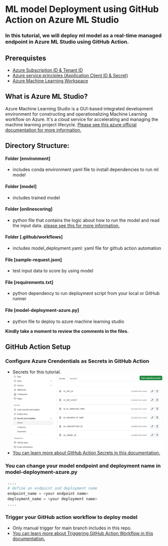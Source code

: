 # ML model Deployment using GitHub Action on Azure ML Studio

### In this tutorial, we will deploy ml model as a real-time managed endpoint in Azure ML Studio using GitHub Action.

## Prerequistes
- [Azure Subscription ID & Tenant ID](https://learn.microsoft.com/en-us/azure/azure-portal/get-subscription-tenant-id)
- [Azure service principles (Application Client ID & Secret)](https://learn.microsoft.com/en-us/cli/azure/create-an-azure-service-principal-azure-cli)
- [Azure Machine Learning Workspace](https://learn.microsoft.com/en-us/azure/machine-learning/quickstart-create-resources?view=azureml-api-2)

## What is Azure ML Studio?
Azure Machine Learning Studio is a GUI-based integrated development environment for constructing and operationalizing Machine Learning workflow on Azure. It's a cloud service for accelerating and managing the machine learning project lifecycle.
[Please see this azure official documentation for more information.](https://learn.microsoft.com/en-us/azure/machine-learning/overview-what-is-azure-machine-learning?view=azureml-api-2)

## Directory Structure:
#### Folder [environment]
- includes conda environment yaml file to install dependencies to run ml model
#### Folder [model]
- includes trained model
#### Folder [onlinescoring]
- python file that contains the logic about how to run the model and read the input data. [please see this for more information.](https://learn.microsoft.com/en-us/azure/machine-learning/how-to-batch-scoring-script?view=azureml-api-2&tabs=cli#understanding-the-scoring-script)
#### Folder [.github/workflows]
- includes model_deployment.yaml: yaml file for github action automation
#### File [sample-request.json]
- test input data to score by using model
#### File [requirements.txt]
- python dependency to run deployment script from your local or GitHub runner
#### File [model-deployment-azure.py] 
- python file to deploy to azure machine learning studio

**Kindly take a moment to review the comments in the files.**

## GitHub Action Setup
### Configure Azure Crendentials as Secrets in GitHub Action
- Secrets for this tutorial.
  <img title="ML Deployment Secrets" alt="Alt text" src="/secrets-sample.png"> 
- [You can learn more about GitHub Action Secrets in this documentation.](https://docs.github.com/en/actions/security-guides/using-secrets-in-github-actions)
### You can change your model endpoint and deployment name in model-deployment-azure.py
  ```python
   ....
   # define an endpoint and deployment name
   endpoint_name = <your endpoint name>
   deployment_name = <your deployment name>
   ....
  ```
### Trigger your GitHub action workflow to deploy model
- Only manual trigger for main branch includes in this repo.
- [You can learn more about Triggering GitHub Action Workflow in this documentation.](https://docs.github.com/en/actions/using-workflows/triggering-a-workflow)
